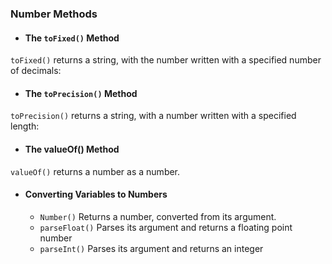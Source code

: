 ### Number Methods


* #### The `toFixed()` Method
 `toFixed()` returns a string, with the number written with a specified number of decimals:
 
 
* #### The `toPrecision()` Method
`toPrecision()` returns a string, with a number written with a specified length:

* #### The valueOf() Method
`valueOf()` returns a number as a number.

* #### Converting Variables to Numbers
  - `Number()`	Returns a number, converted from its argument.
  - `parseFloat()`	Parses its argument and returns a floating point number
  - `parseInt()`	Parses its argument and returns an integer





